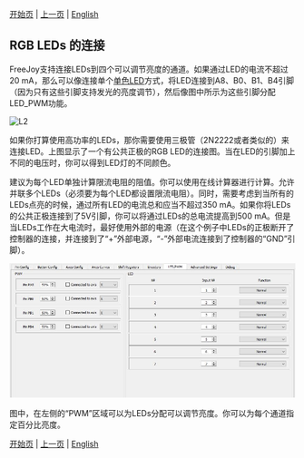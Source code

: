

[开始页](../README.md) | [上一页](./LED的连接.md) | [English](../eng/RGB-LED-configuration.md)

## RGB LEDs 的连接

FreeJoy支持连接LEDs到四个可以调节亮度的通道。如果通过LED的电流不超过20 mA，那么可以像连接单个[单色LED](./单色LED配置.md)方式，将LED连接到A8、B0、B1、B4引脚（因为只有这些引脚支持发光的亮度调节），然后像图中所示为这些引脚分配LED_PWM功能。

![L2](../images/L2.jpg)

如果你打算使用高功率的LEDs，那你需要使用三极管（2N2222或者类似的）来连接LED。上图显示了一个有公共正极的RGB LED的连接图。当在LED的引脚加上不同的电压时，你可以得到LED灯的不同颜色。

建议为每个LED单独计算限流电阻的阻值。你可以使用在线计算器进行计算。允许并联多个LEDs（必须要为每个LED都设置限流电阻）。同时，需要考虑到当所有的LEDs点亮的时候，通过所有LED的电流总和应当不超过350 mA。如果你将LEDs的公共正极连接到了5V引脚，你可以将通过LEDs的总电流提高到500 mA。但是当LEDs工作在大电流时，最好使用外部的电源（在这个例子中LEDs的正极断开了控制器的连接，并连接到了“+”外部电源，“-”外部电流连接到了控制器的“GND”引脚）。

![L2](../images/L3.jpg)

图中，在左侧的“PWM”区域可以为LEDs分配可以调节亮度。你可以为每个通道指定百分比亮度。

[开始页](../README.md) | [上一页](./LED的连接.md) | [English](../eng/RGB-LED-configuration.md)
